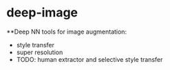 # deep-image

**Deep NN tools for image augmentation:
- style transfer
- super resolution
- TODO: human extractor and selective style transfer
